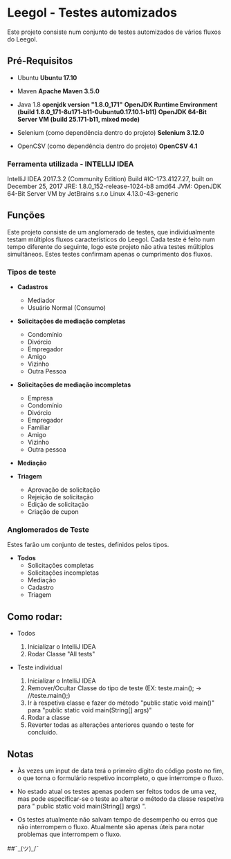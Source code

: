 # Leegol - Testes automizados
Este projeto consiste num conjunto de testes automizados de vários fluxos do Leegol. 

## Pré-Requisitos
- Ubuntu
__Ubuntu 17.10__

- Maven
__Apache Maven 3.5.0__

- Java 1.8
__openjdk version "1.8.0_171"__
__OpenJDK Runtime Environment (build 1.8.0_171-8u171-b11-0ubuntu0.17.10.1-b11)__
__OpenJDK 64-Bit Server VM (build 25.171-b11, mixed mode)__

- Selenium (como dependência dentro do projeto)
__Selenium 3.12.0__

- OpenCSV (como dependência dentro do projeto)
__OpenCSV 4.1__


### Ferramenta utilizada - __INTELLIJ IDEA__

IntelliJ IDEA 2017.3.2 (Community Edition)
Build #IC-173.4127.27, built on December 25, 2017
JRE: 1.8.0_152-release-1024-b8 amd64
JVM: OpenJDK 64-Bit Server VM by JetBrains s.r.o
Linux 4.13.0-43-generic


## Funções
Este projeto consiste de um anglomerado de testes, que individualmente testam múltiplos fluxos característicos do Leegol.
Cada teste é feito num tempo diferente do seguinte, logo este projeto não ativa testes múltiplos simultâneos.
Estes testes confirmam apenas o cumprimento dos fluxos.

### Tipos de teste

* __Cadastros__
  * Mediador
  * Usuário Normal (Consumo)

* __Solicitações de mediação completas__
  * Condomínio
  * Divórcio
  * Empregador
  * Amigo
  * Vizinho
  * Outra Pessoa

* __Solicitações de mediação incompletas__
  * Empresa
  * Condomínio
  * Divórcio
  * Empregador
  * Familiar
  * Amigo
  * Vizinho
  * Outra pessoa

* __Mediação__

* __Triagem__
  * Aprovação de solicitação
  * Rejeição de solicitação
  * Edição de solicitação
  * Criação de cupon

### Anglomerados de Teste
Estes farão um conjunto de testes, definidos pelos tipos.

* __Todos__
  * Solicitações completas
  * Solicitações incompletas
  * Mediação
  * Cadastro
  * Triagem

## Como rodar:
* Todos
  1. Inicializar o IntelliJ IDEA
  2. Rodar Classe "All tests"

* Teste individual
  1. Inicializar o IntelliJ IDEA
  2. Remover/Ocultar Classe do tipo de teste (EX: teste.main(); -> //teste.main();)
  3. Ir à respetiva classe e fazer do método "public static void main()" para "public static void main(String[] args)"
  4. Rodar a classe
  5. Reverter todas as alterações anteriores quando o teste for concluído.

## Notas
- Às vezes um input de data terá o primeiro dígito do código posto no fim, o que torna o formulário respetivo incompleto, o que interrompe o fluxo.

- No estado atual os testes apenas podem ser feitos todos de uma vez, mas pode especificar-se o teste ao alterar o método da classe respetiva para " public static void main(String[] args) ".

- Os testes atualmente não salvam tempo de desempenho ou erros que não interrompem o fluxo. Atualmente são apenas úteis para notar problemas que interrompem o fluxo.

##¯\_(ツ)_/¯

 
